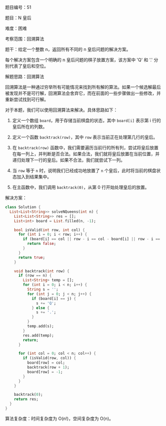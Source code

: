 题目编号：51

题目：N 皇后

难度：困难

考察范围：回溯算法

题干：给定一个整数 n，返回所有不同的 n 皇后问题的解决方案。

每个解决方案包含一个明确的 n 皇后问题的棋子放置方案，该方案中 'Q' 和 '.' 分别代表了皇后和空位。

解题思路：回溯算法

回溯算法是一种通过穷举所有可能情况来找到所有解的算法。如果一个候选解最后被发现并不是可行解，回溯算法会舍弃它，而在前面的一些步骤做出一些修改，并重新尝试找到可行解。

对于本题，我们可以使用回溯算法来解决。具体思路如下：

1. 定义一个数组 `board`，用于存储当前棋盘的状态，其中 `board[i]` 表示第 i 行的皇后所在的列数。

2. 定义一个函数 `backtrack(row)`，其中 `row` 表示当前正在处理第几行的皇后。

3. 在 `backtrack(row)` 函数中，我们需要遍历当前行的所有列，尝试将皇后放置在每一列上，并判断是否合法。如果合法，我们就将皇后放置在当前位置，并递归处理下一行的皇后。如果不合法，我们就尝试下一列。

4. 当 `row` 等于 `n` 时，说明我们已经成功地放置了 `n` 个皇后，此时将当前的棋盘状态加入到结果集中。

5. 在主函数中，我们调用 `backtrack(0)`，从第 0 行开始处理皇后的放置。

解决方案：

```dart
class Solution {
  List<List<String>> solveNQueens(int n) {
    List<List<String>> res = [];
    List<int> board = List.filled(n, -1);

    bool isValid(int row, int col) {
      for (int i = 0; i < row; i++) {
        if (board[i] == col || row - i == col - board[i] || row - i == board[i] - col) {
          return false;
        }
      }
      return true;
    }

    void backtrack(int row) {
      if (row == n) {
        List<String> temp = [];
        for (int i = 0; i < n; i++) {
          String s = '';
          for (int j = 0; j < n; j++) {
            if (board[i] == j) {
              s += 'Q';
            } else {
              s += '.';
            }
          }
          temp.add(s);
        }
        res.add(temp);
        return;
      }

      for (int col = 0; col < n; col++) {
        if (isValid(row, col)) {
          board[row] = col;
          backtrack(row + 1);
          board[row] = -1;
        }
      }
    }

    backtrack(0);
    return res;
  }
}
```

算法复杂度：时间复杂度为 O(n!)，空间复杂度为 O(n)。